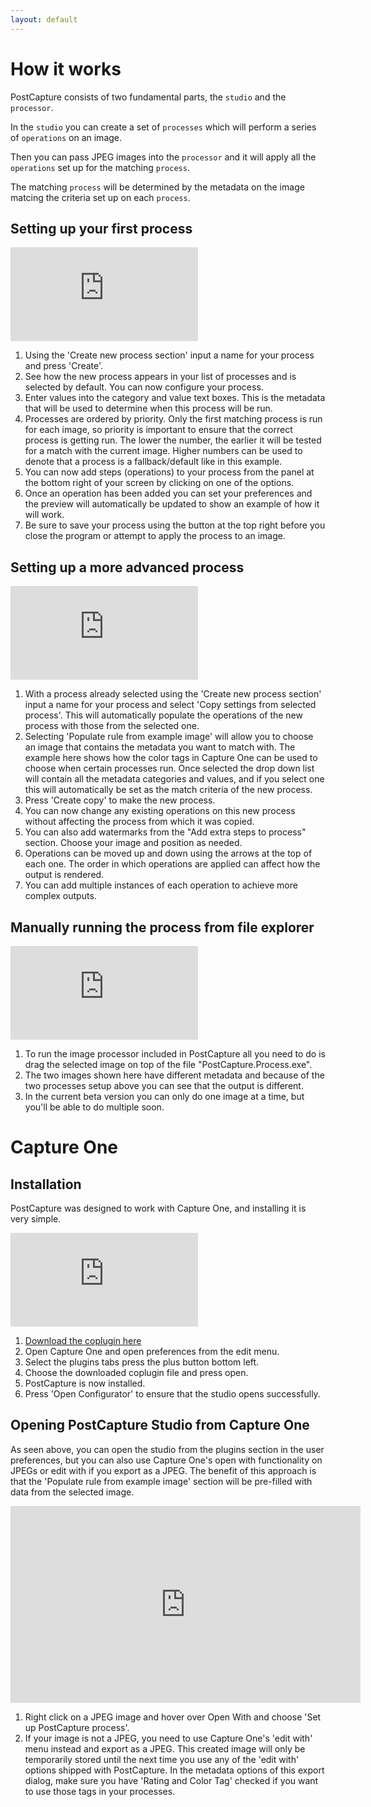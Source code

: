 ```yaml
---
layout: default
---
```


# How it works

PostCapture consists of two fundamental parts, the `studio` and the `processor`.

In the `studio` you can create a set of `processes` which will perform a series of `operations` on an image.

Then you can pass JPEG images into the `processor` and it will apply all the `operations` set up for the matching `process`.

The matching `process` will be determined by the metadata on the image matcing the criteria set up on each `process`.

## Setting up your first process

<div class="youtube-container">
<iframe src="https://www.youtube.com/embed/RIO7unaJuGY" frameborder="0" allow="accelerometer; autoplay; encrypted-media; gyroscope; picture-in-picture" allowfullscreen></iframe>
</div>

1. Using the 'Create new process section' input a name for your process and press 'Create'.
1. See how the new process appears in your list of processes and is selected by default. You can now configure your process.
1. Enter values into the category and value text boxes. This is the metadata that will be used to determine when this process will be run. 
1. Processes are ordered by priority. Only the first matching process is run for each image, so priority is important to ensure that the correct process is getting run.
The lower the number, the earlier it will be tested for a match with the current image. Higher numbers can be used to denote that a process is a fallback/default like in this example.
1. You can now add steps (operations) to your process from the panel at the bottom right of your screen by clicking on one of the options.
1. Once an operation has been added you can set your preferences and the preview will automatically be updated to show an example of how it will work. 
1. Be sure to save your process using the button at the top right before you close the program or attempt to apply the process to an image.

## Setting up a more advanced process

<div class="youtube-container">
<iframe src="https://www.youtube.com/embed/ThFwQhkOg1E" frameborder="0" allow="accelerometer; autoplay; encrypted-media; gyroscope; picture-in-picture" allowfullscreen></iframe>
</div>

1. With a process already selected using the 'Create new process section' input a name for your process and select 'Copy settings from selected process'.
This will automatically populate the operations of the new process with those from the selected one.
1. Selecting 'Populate rule from example image' will allow you to choose an image that contains the metadata you want to match with. 
The example here shows how the color tags in Capture One can be used to choose when certain processes run. 
Once selected the drop down list will contain all the metadata categories and values, and if you select one this will automatically be set as the match criteria of the new process.
1. Press 'Create copy' to make the new process.
1. You can now change any existing operations on this new process without affecting the process from which it was copied.
1. You can also add watermarks from the "Add extra steps to process" section. Choose your image and position as needed.
1. Operations can be moved up and down using the arrows at the top of each one. The order in which operations are applied can affect how the output is rendered.
1. You can add multiple instances of each operation to achieve more complex outputs.

## Manually running the process from file explorer

<div class="youtube-container">
<iframe src="https://www.youtube.com/embed/wQUsl2ntKBw" frameborder="0" allow="accelerometer; autoplay; encrypted-media; gyroscope; picture-in-picture" allowfullscreen></iframe>
</div>

1. To run the image processor included in PostCapture all you need to do is drag the selected image on top of the file "PostCapture.Process.exe".
1. The two images shown here have different metadata and because of the two processes setup above you can see that the output is different.
1. In the current beta version you can only do one image at a time, but you'll be able to do multiple soon.

# Capture One

## Installation

PostCapture was designed to work with Capture One, and installing it is very simple.

<div class="youtube-container">
<iframe src="https://www.youtube.com/embed/SasSxpPfL8U" frameborder="0" allow="accelerometer; autoplay; encrypted-media; gyroscope; picture-in-picture" allowfullscreen></iframe>
</div>

1. <a href="{{ site.github.zip_url }}/assets/releases/PostCapture.CaptureOne.coplugin">Download the coplugin here</a>
1. Open Capture One and open preferences from the edit menu.
1. Select the plugins tabs press the plus button bottom left.
1. Choose the downloaded coplugin file and press open.
1. PostCapture is now installed.
1. Press 'Open Configurator' to ensure that the studio opens successfully. 

## Opening PostCapture Studio from Capture One

As seen above, you can open the studio from the plugins section in the user preferences, but you can also use Capture One's open with functionality on JPEGs or edit with if you export as a JPEG.
The benefit of this approach is that the 'Populate rule from example image' section will be pre-filled with data from the selected image.

<div class="youtube-container">
<iframe width="560" height="315" src="https://www.youtube.com/embed/RqI4tz8QYTo" frameborder="0" allow="accelerometer; autoplay; encrypted-media; gyroscope; picture-in-picture" allowfullscreen></iframe>
</div>

1. Right click on a JPEG image and hover over Open With and choose 'Set up PostCapture process'.
1. If your image is not a JPEG, you need to use Capture One's 'edit with' menu instead and export as a JPEG. 
This created image will only be temporarily stored until the next time you use any of the 'edit with' options shipped with PostCapture. 
In the metadata options of this export dialog, make sure you have 'Rating and Color Tag' checked if you want to use those tags in your processes.
